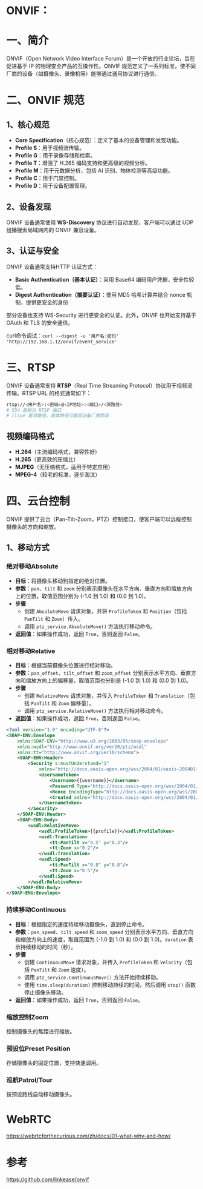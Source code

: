 # ONVIF：

# 一、简介

ONVIF（Open Network Video Interface Forum）是一个开放的行业论坛，旨在促进基于 IP 的物理安全产品的互操作性。ONVIF 规范定义了一系列标准，使不同厂商的设备（如摄像头、录像机等）能够通过通用协议进行通信。

# 二、ONVIF 规范

## 1、核心规范

- **Core Specification**（核心规范）：定义了基本的设备管理和发现功能。
- **Profile S**：用于视频流传输。
- **Profile G**：用于录像存储和检索。
- **Profile T**：增强了 H.265 编码支持和更高级的视频分析。
- **Profile M**：用于元数据分析，包括 AI 识别、物体检测等高级功能。
- **Profile C**：用于门禁控制。
- **Profile D**：用于设备配置管理。

## 2、设备发现

ONVIF 设备通常使用 **WS-Discovery** 协议进行自动发现，客户端可以通过 UDP 组播搜索局域网内的 ONVIF 兼容设备。

## 3、认证与安全

ONVIF 设备通常支持HTTP 认证方式：

- **Basic Authentication（基本认证）**：采用 Base64 编码用户凭据，安全性较低。
- **Digest Authentication（摘要认证）**：使用 MD5 哈希计算并结合 nonce 机制，提供更安全的身份

部分设备也支持 WS-Security 进行更安全的认证。此外，ONVIF 也开始支持基于 OAuth 和 TLS 的安全通信。

curl命令调试：`curl --digest -u '用户名:密码' 'http://192.168.1.12/onvif/event_service'`

# 三、RTSP

ONVIF 设备通常支持 **RTSP**（Real Time Streaming Protocol）协议用于视频流传输。RTSP URL 的格式通常如下：

```bash
rtsp://<用户名>:<密码>@<IP地址>:<端口>/<流路径>
# 554 是默认 RTSP 端口
# /live 是流路径，具体路径可能因设备厂商而异
```

## 视频编码格式

- **H.264**（主流编码格式，兼容性好）
- **H.265**（更高效的压缩比）
- **MJPEG**（无压缩格式，适用于特定应用）
- **MPEG-4**（较老的标准，逐步淘汰）

# 四、云台控制

ONVIF 提供了云台（Pan-Tilt-Zoom，PTZ）控制接口，使客户端可以远程控制摄像头的方向和缩放。

## 1、移动方式

### 绝对移动Absolute

- **目标**：将摄像头移动到指定的绝对位置。
- **参数**：`pan`、`tilt` 和 `zoom` 分别表示摄像头在水平方向、垂直方向和缩放方向上的位置，取值范围分别为 (-1.0 到 1.0) 和 (0.0 到 1.0)。
- **步骤**
  - 创建 `AbsoluteMove` 请求对象，并将 `ProfileToken` 和 `Position`（包括 `PanTilt` 和 `Zoom`）传入。
  - 调用 `ptz_service.AbsoluteMove()` 方法执行移动命令。
- **返回值**：如果操作成功，返回 `True`，否则返回 `False`。

### 相对移动Relative

- **目标**：根据当前摄像头位置进行相对移动。
- **参数**：`pan_offset`、`tilt_offset` 和 `zoom_offset` 分别表示水平方向、垂直方向和缩放方向上的偏移量，取值范围也分别是 (-1.0 到 1.0) 和 (0.0 到 1.0)。
- **步骤**
  - 创建 `RelativeMove` 请求对象，并传入 `ProfileToken` 和 `Translation`（包括 `PanTilt` 和 `Zoom` 偏移量）。
  - 调用 `ptz_service.RelativeMove()` 方法执行相对移动命令。
- **返回值**：如果操作成功，返回 `True`，否则返回 `False`。

```xml
<?xml version="1.0" encoding="UTF-8"?>
<SOAP-ENV:Envelope
    xmlns:SOAP-ENV="http://www.w3.org/2003/05/soap-envelope"
    xmlns:wsdl="http://www.onvif.org/ver20/ptz/wsdl"
    xmlns:tt="http://www.onvif.org/ver10/schema">
    <SOAP-ENV:Header>
        <Security s:mustUnderstand="1"
            xmlns="http://docs.oasis-open.org/wss/2004/01/oasis-200401-wss-wssecurity-secext-1.0.xsd">
            <UsernameToken>
                <Username>{{username}}</Username>
                <Password Type="http://docs.oasis-open.org/wss/2004/01/oasis-200401-wss-username-token-profile-1.0#PasswordDigest">{{digest}}</Password>
                <Nonce EncodingType="http://docs.oasis-open.org/wss/2004/01/oasis-200401-wss-soap-message-security-1.0#Base64Binary">{{nonce}}</Nonce>
                <Created xmlns="http://docs.oasis-open.org/wss/2004/01/oasis-200401-wss-wssecurity-utility-1.0.xsd">{{created}}</Created>
            </UsernameToken>
        </Security>
    </SOAP-ENV:Header>
    <SOAP-ENV:Body>
        <wsdl:RelativeMove>
            <wsdl:ProfileToken>{{profile}}</wsdl:ProfileToken>
            <wsdl:Translation>
                <tt:PanTilt x="0.5" y="0.3"/>
                <tt:Zoom x="0.2"/>
            </wsdl:Translation>
            <wsdl:Speed>
                <tt:PanTilt x="0.8" y="0.8"/>
                <tt:Zoom x="0.5"/>
            </wsdl:Speed>
        </wsdl:RelativeMove>
    </SOAP-ENV:Body>
</SOAP-ENV:Envelope>
```

### 持续移动Continuous

- **目标**：根据指定的速度持续移动摄像头，直到停止命令。
- **参数**：`pan_speed`、`tilt_speed` 和 `zoom_speed` 分别表示水平方向、垂直方向和缩放方向上的速度，取值范围为 (-1.0 到 1.0) 和 (0.0 到 1.0)。`duration` 表示持续移动的时间（秒）。
- **步骤**
  - 创建 `ContinuousMove` 请求对象，并传入 `ProfileToken` 和 `Velocity`（包括 `PanTilt` 和 `Zoom` 速度）。
  - 调用 `ptz_service.ContinuousMove()` 方法开始持续移动。
  - 使用 `time.sleep(duration)` 控制移动持续的时间，然后调用 `stop()` 函数停止摄像头移动。
- **返回值**：如果操作成功，返回 `True`，否则返回 `False`。

### 缩放控制Zoom

控制摄像头的焦距进行缩放。

### 预设位Preset Position

存储摄像头的固定位置，支持快速调用。

### 巡航Patrol/Tour

按预设路线自动移动摄像头。

# WebRTC

https://webrtcforthecurious.com/zh/docs/01-what-why-and-how/

# 参考

https://github.com/linkease/onvif
